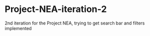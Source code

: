 # Project-NEA-iteration-2
2nd iteration for the Project NEA, trying to get search bar and filters implemented
